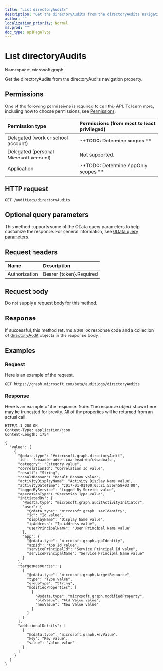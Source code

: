```yaml
---
title: "List directoryAudits"
description: "Get the directoryAudits from the directoryAudits navigation property."
author: ""
localization_priority: Normal
ms.prod: ""
doc_type: apiPageType
---
```


# List directoryAudits

Namespace: microsoft.graph

Get the directoryAudits from the directoryAudits navigation property.

## Permissions
One of the following permissions is required to call this API. To learn more, including how to choose permissions, see [Permissions](/concepts/permissions-reference.md).

|Permission type|Permissions (from most to least privileged)|
|:---|:---|
|Delegated (work or school account)|**TODO: Determine scopes **|
|Delegated (personal Microsoft account)|Not supported.|
|Application|**TODO: Determine AppOnly scopes **|

## HTTP request
<!-- {
  "blockType": "ignored"
}
-->
``` http
GET /auditLogs/directoryAudits
```

## Optional query parameters
This method supports some of the OData query parameters to help customize the response. For general information, see [OData query parameters](/graph/query-parameters).

## Request headers
|Name|Description|
|:---|:---|
|Authorization|Bearer {token}.Required|

## Request body
Do not supply a request body for this method.

## Response
If successful, this method returns a `200 OK` response code and a collection of [directoryAudit](../resources/directoryaudit.md) objects in the response body.

## Examples

### Request
Here is an example of the request.
<!-- {
  "blockType": "request",
  "name": "get_directoryaudit"
}
-->
``` http
GET https://graph.microsoft.com/beta/auditLogs/directoryAudits
```

### Response
Here is an example of the response. Note: The response object shown here may be truncated for brevity. All of the properties will be returned from an actual call.
<!-- {
  "blockType": "response",
  "truncated": true,
  "@odata.type": "collection(microsoft.graph.directoryaudit)"
}
-->
``` http
HTTP/1.1 200 OK
Content-Type: application/json
Content-Length: 1754

{
  "value": [
    {
      "@odata.type": "#microsoft.graph.directoryAudit",
      "id": "fc0aad9e-ad9e-fc0a-9ead-0afc9ead0afc",
      "category": "Category value",
      "correlationId": "Correlation Id value",
      "result": "String",
      "resultReason": "Result Reason value",
      "activityDisplayName": "Activity Display Name value",
      "activityDateTime": "2017-01-01T00:03:21.5368458+03:00",
      "loggedByService": "Logged By Service value",
      "operationType": "Operation Type value",
      "initiatedBy": {
        "@odata.type": "microsoft.graph.auditActivityInitiator",
        "user": {
          "@odata.type": "microsoft.graph.userIdentity",
          "id": "Id value",
          "displayName": "Display Name value",
          "ipAddress": "Ip Address value",
          "userPrincipalName": "User Principal Name value"
        },
        "app": {
          "@odata.type": "microsoft.graph.appIdentity",
          "appId": "App Id value",
          "servicePrincipalId": "Service Principal Id value",
          "servicePrincipalName": "Service Principal Name value"
        }
      },
      "targetResources": [
        {
          "@odata.type": "microsoft.graph.targetResource",
          "type": "Type value",
          "groupType": "String",
          "modifiedProperties": [
            {
              "@odata.type": "microsoft.graph.modifiedProperty",
              "oldValue": "Old Value value",
              "newValue": "New Value value"
            }
          ]
        }
      ],
      "additionalDetails": [
        {
          "@odata.type": "microsoft.graph.keyValue",
          "key": "Key value",
          "value": "Value value"
        }
      ]
    }
  ]
}
```

